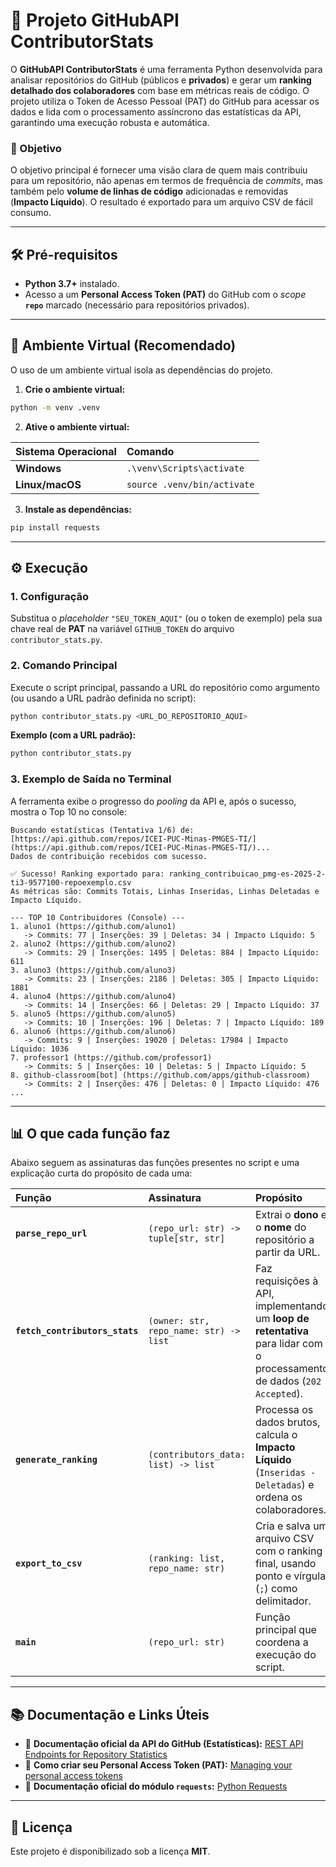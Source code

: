 # 🚀 Projeto GitHubAPI ContributorStats

O **GitHubAPI ContributorStats** é uma ferramenta Python desenvolvida para analisar repositórios do GitHub (públicos e **privados**) e gerar um **ranking detalhado dos colaboradores** com base em métricas reais de código. O projeto utiliza o Token de Acesso Pessoal (PAT) do GitHub para acessar os dados e lida com o processamento assíncrono das estatísticas da API, garantindo uma execução robusta e automática.

### 🎯 Objetivo

O objetivo principal é fornecer uma visão clara de quem mais contribuiu para um repositório, não apenas em termos de frequência de *commits*, mas também pelo **volume de linhas de código** adicionadas e removidas (**Impacto Líquido**). O resultado é exportado para um arquivo CSV de fácil consumo.

---

## 🛠️ Pré-requisitos

- **Python 3.7+** instalado.
- Acesso a um **Personal Access Token (PAT)** do GitHub com o *scope* **`repo`** marcado (necessário para repositórios privados).

---

## 🐍 Ambiente Virtual (Recomendado)

O uso de um ambiente virtual isola as dependências do projeto.

1.  **Crie o ambiente virtual:**
```bash
python -m venv .venv
```

2.  **Ative o ambiente virtual:**

| Sistema Operacional | Comando |
| :--- | :--- |
| **Windows** | `.\venv\Scripts\activate` |
| **Linux/macOS** | `source .venv/bin/activate` |

3.  **Instale as dependências:**
```bash
pip install requests
```

---

## ⚙️ Execução

### 1. Configuração

Substitua o *placeholder* `"SEU_TOKEN_AQUI"` (ou o token de exemplo) pela sua chave real de **PAT** na variável `GITHUB_TOKEN` do arquivo `contributor_stats.py`.

### 2. Comando Principal

Execute o script principal, passando a URL do repositório como argumento (ou usando a URL padrão definida no script):

```bash
python contributor_stats.py <URL_DO_REPOSITORIO_AQUI>
```

**Exemplo (com a URL padrão):**
```bash
python contributor_stats.py
```

### 3. Exemplo de Saída no Terminal

A ferramenta exibe o progresso do *pooling* da API e, após o sucesso, mostra o Top 10 no console:

```
Buscando estatísticas (Tentativa 1/6) de: [https://api.github.com/repos/ICEI-PUC-Minas-PMGES-TI/](https://api.github.com/repos/ICEI-PUC-Minas-PMGES-TI/)...
Dados de contribuição recebidos com sucesso.

✅ Sucesso! Ranking exportado para: ranking_contribuicao_pmg-es-2025-2-ti3-9577100-repoexemplo.csv
As métricas são: Commits Totais, Linhas Inseridas, Linhas Deletadas e Impacto Líquido.

--- TOP 10 Contribuidores (Console) ---
1. aluno1 (https://github.com/aluno1)
   -> Commits: 77 | Inserções: 39 | Deletas: 34 | Impacto Líquido: 5
2. aluno2 (https://github.com/aluno2)
   -> Commits: 29 | Inserções: 1495 | Deletas: 884 | Impacto Líquido: 611
3. aluno3 (https://github.com/aluno3)
   -> Commits: 23 | Inserções: 2186 | Deletas: 305 | Impacto Líquido: 1881
4. aluno4 (https://github.com/aluno4)
   -> Commits: 14 | Inserções: 66 | Deletas: 29 | Impacto Líquido: 37
5. aluno5 (https://github.com/aluno5)
   -> Commits: 10 | Inserções: 196 | Deletas: 7 | Impacto Líquido: 189
6. aluno6 (https://github.com/aluno6)
   -> Commits: 9 | Inserções: 19020 | Deletas: 17984 | Impacto Líquido: 1036
7. professor1 (https://github.com/professor1)
   -> Commits: 5 | Inserções: 10 | Deletas: 5 | Impacto Líquido: 5
8. github-classroom[bot] (https://github.com/apps/github-classroom)
   -> Commits: 2 | Inserções: 476 | Deletas: 0 | Impacto Líquido: 476
...
```

---

## 📊 O que cada função faz

Abaixo seguem as assinaturas das funções presentes no script e uma explicação curta do propósito de cada uma:

| Função | Assinatura | Propósito |
| :--- | :--- | :--- |
| **`parse_repo_url`** | `(repo_url: str) -> tuple[str, str]` | Extrai o **dono** e o **nome** do repositório a partir da URL. |
| **`fetch_contributors_stats`** | `(owner: str, repo_name: str) -> list` | Faz requisições à API, implementando um **loop de retentativa** para lidar com o processamento de dados (`202 Accepted`). |
| **`generate_ranking`** | `(contributors_data: list) -> list` | Processa os dados brutos, calcula o **Impacto Líquido** (`Inseridas - Deletadas`) e ordena os colaboradores. |
| **`export_to_csv`** | `(ranking: list, repo_name: str)` | Cria e salva um arquivo CSV com o ranking final, usando ponto e vírgula (`;`) como delimitador. |
| **`main`** | `(repo_url: str)` | Função principal que coordena a execução do script. |

---

## 📚 Documentação e Links Úteis

- 🧩 **Documentação oficial da API do GitHub (Estatísticas):** [REST API Endpoints for Repository Statistics](https://docs.github.com/en/rest/metrics/statistics?apiVersion=2022-11-28)
- 🔑 **Como criar seu Personal Access Token (PAT):** [Managing your personal access tokens](https://docs.github.com/en/authentication/keeping-your-account-and-data-secure/managing-your-personal-access-tokens)
- 🐍 **Documentação oficial do módulo `requests`:** [Python Requests](https://docs.python-requests.org/en/latest/)

---

## 🧾 Licença

Este projeto é disponibilizado sob a licença **MIT**.